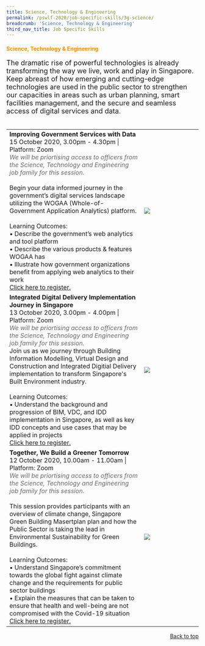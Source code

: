 ```yaml
---
title: Science, Technology & Engineering
permalink: /pswlf-2020/job-specific-skills/3g-science/
breadcrumb: 'Science, Technology & Engineering'
third_nav_title: Job Specific Skills
---
```


#### <font color="darkorange"><b>Science, Technology & Engineering</b></font> <a name="science"></a>
<font size="4">The dramatic rise of powerful technologies is already transforming the way we live, work and play in Singapore. Keep abreast of how emerging and cutting-edge technologies are used in the public sector to strengthen our capacities in areas such as urban planning, smart facilities management, and the secure and seamless access of digital services and data.<br><br></font>
<table>
       <col width="70%"> 
            <col width="30%">
<tr>		
    <td>
      <b>Improving Government Services with Data</b>
      <br>15 October 2020, 3.00pm - 4.30pm | Platform: Zoom
	   <br><font color="dimgrey"><i>We will be priortising access to officers from the Science, Technology and Engineering job family for this session.</i></font>
      <br>       
      <br>Begin your data informed journey in the government’s digital services landscape utilizing the WOGAA (Whole-of-Government Application Analytics) platform.
      <br>      
      <br>Learning Outcomes:
      <br>• Describe the government’s web analytics and tool platform
      <br>• Describe the various products & features WOGAA has
      <br>• Illustrate how government organizations benefit from applying web analytics to their work
      <br>
      <a href="https://improving-government-services-with-data.eventbrite.sg">Click here to register.</a> 
    </td>    
	<td>
     <img src="/images/digital6.jpg">
    </td>
</tr>
<tr>		
    <td>
      <b>Integrated Digital Delivery Implementation Journey in Singapore</b>
      <br>13 October 2020, 3.00pm - 4.00pm | Platform: Zoom
	   <br><font color="dimgrey"><i>We will be priortising access to officers from the Science, Technology and Engineering job family for this session.</i></font>
      <br>Join us as we journey through Building Information Modelling, Virtual Design and Construction and Integrated Digitial Delivery implementation to transform Singapore's Built Environment industry. 
      <br>      
      <br>Learning Outcomes:
      <br>• Understand the background and progression of BIM, VDC, and IDD implementation in Singapore, as well as key IDD concepts and use cases that may be applied in projects
      <br>
      <a href="https://idd-implementation-journey.eventbrite.sg">Click here to register.</a> 
    </td>    
	<td>
     <img src="/images/digitalliteracy.jpg">
    </td>
</tr>
<tr>		
    <td>
      <b>Together, We Build a Greener Tomorrow</b>
      <br>12 October 2020, 10.00am - 11.00am | Platform: Zoom
	   <br><font color="dimgrey"><i>We will be priortising access to officers from the Science, Technology and Engineering job family for this session.</i></font>
      <br>       
      <br>This session provides participants with an overview of climate change, Singapore Green Building Masertplan plan and how the Public Sector is taking the lead in Environmental Sustainability for Green Buildings.  
      <br>      
      <br>Learning Outcomes:
      <br>• Understand Singapore’s commitment towards the global fight against climate change and the requirements for public sector buildings 
      <br>• Explain the measures that can be taken to ensure that health and well-being are not compromised with the Covid-19 situation
      <br>
      <a href="https://together-we-build-a-greener-tomorrow.eventbrite.sg">Click here to register.</a> 
    </td>    
	<td>
     <img src="/images/green1.jpg">
    </td>
</tr>
	</table>



<div style="text-align: right"><a href="#top">Back to top</a></div>
